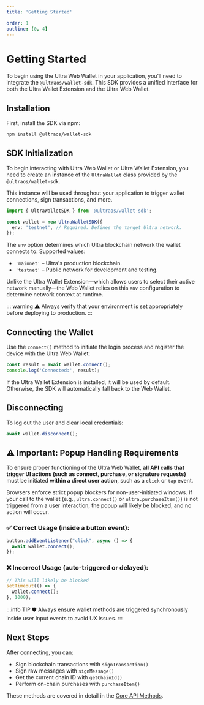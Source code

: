 ```yaml
---
title: 'Getting Started'

order: 1
outline: [0, 4]
---
```


# Getting Started

To begin using the Ultra Web Wallet in your application, you’ll need to integrate the `@ultraos/wallet-sdk`. This SDK provides a unified interface for both the Ultra Wallet Extension and the Ultra Web Wallet.

## Installation

First, install the SDK via npm:

```bash
npm install @ultraos/wallet-sdk
```

## SDK Initialization

To begin interacting with Ultra Web Wallet or Ultra Wallet Extension, you need to create an instance of the `UltraWallet` class provided by the `@ultraos/wallet-sdk`.

This instance will be used throughout your application to trigger wallet connections, sign transactions, and more.

```ts
import { UltraWalletSDK } from '@ultraos/wallet-sdk';

const wallet = new UltraWalletSDK({
  env: 'testnet', // Required. Defines the target Ultra network.
});
```

The `env` option determines which Ultra blockchain network the wallet connects to. Supported values:

- `'mainnet'` – Ultra's production blockchain.
- `'testnet'` – Public network for development and testing.

Unlike the Ultra Wallet Extension—which allows users to select their active network manually—the Web Wallet relies on this `env` configuration to determine network context at runtime.

::: warning
⚠️ Always verify that your environment is set appropriately before deploying to production.
:::

## Connecting the Wallet

Use the `connect()` method to initiate the login process and register the device with the Ultra Web Wallet:

```ts
const result = await wallet.connect();
console.log('Connected:', result);
```

If the Ultra Wallet Extension is installed, it will be used by default. Otherwise, the SDK will automatically fall back to the Web Wallet.

## Disconnecting

To log out the user and clear local credentials:

```ts
await wallet.disconnect();
```

## ⚠️ Important: Popup Handling Requirements

To ensure proper functioning of the Ultra Web Wallet, **all API calls that trigger UI actions (such as connect, purchase, or signature requests)** must be initiated **within a direct user action**, such as a `click` or `tap` event.

Browsers enforce strict popup blockers for non-user-initiated windows. If your call to the wallet (e.g., `ultra.connect()` or `ultra.purchaseItem()`) is not triggered from a user interaction, the popup will likely be blocked, and no action will occur.

### ✅ Correct Usage (inside a button event):

```js
button.addEventListener("click", async () => {
  await wallet.connect();
});
```

### ❌ Incorrect Usage (auto-triggered or delayed):

```js
// This will likely be blocked
setTimeout(() => {
  wallet.connect();
}, 1000);
```

:::info TIP
🛡 Always ensure wallet methods are triggered synchronously inside user input events to avoid UX issues.
::: 


## Next Steps

After connecting, you can:

- Sign blockchain transactions with `signTransaction()`
- Sign raw messages with `signMessage()`
- Get the current chain ID with `getChainId()`
- Perform on-chain purchases with `purchaseItem()`

These methods are covered in detail in the [Core API Methods](./core-api-methods.md).
